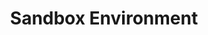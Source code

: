 ---
title: Sandbox Environment
position_number: 4
parameters:
  - name:
    content:
content_markdown: |-
  Afer registration, you will have access to 2 separate environments: Sandbox and Production.

  The Sandbox environment is used primarily for testing and getting familiar with the API. There are no costs associated with planting trees in Sandbox. Once you are ready to plant real trees, you should do so in the Production environment. 

  You can access the Sandbox dashboard by logging in at [https://my.sandbox.digitalhumani.com](https://my.sandbox.digitalhumani.com). Initially, you will have the same login credentials for both Production and Sandbox.

  Note that you will have a separate API key in the Sandbox and Production environments. To access your API key, navigate to the *Developer* page.
  
---